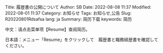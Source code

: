 Title: 履歴書の公開について
Author: SB
Date: 2022-08-08 11:37
Modified: 2022-08-01 11:37
Category: お知らせ
Tags: お知らせ,公告
Slug: R20220801Rdsafsa
lang: ja
Summary: 简历下载
keywords: 简历

中文：请点击菜单项【Resume】查阅简历。

日本語：メニュー「Resume」をクリックして　履歴書と職務経歴書を確認してください。

